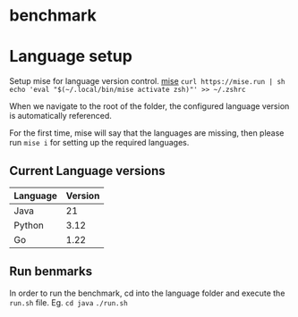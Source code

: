 # benchmark

# Language setup
Setup mise for language version control. [mise](https://mise.jdx.dev/getting-started.html#quickstart)
`curl https://mise.run | sh`
`echo 'eval "$(~/.local/bin/mise activate zsh)"' >> ~/.zshrc`

When we navigate to the root of the folder, the configured language version is automatically referenced.

For the first time, mise will say that the languages are missing, then please run `mise i` for setting up the required languages.

## Current Language versions
| Language | Version |
| -------- | ------- |
| Java | 21 |
| Python | 3.12 |
| Go | 1.22 |

## Run benmarks
In order to run the benchmark, cd into the language folder and execute the `run.sh` file.
Eg.
`cd java`
`./run.sh`